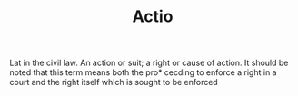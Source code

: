 ---
title: Actio
permalink: "/definitions/actio.html"
body: Lat in the civil law. An action or suit; a right or cause of action. It should
  be noted that this term means both the pro* cecding to enforce a right in a court
  and the right itself whlch is sought to be enforced
published_at: '2018-07-07'
layout: post
---